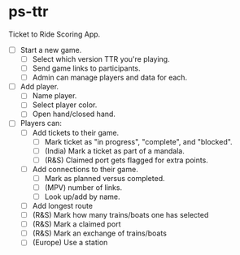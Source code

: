# ps-ttr

Ticket to Ride Scoring App.

- [ ] Start a new game.
  - [ ] Select which version TTR you're playing.
  - [ ] Send game links to participants.
  - [ ] Admin can manage players and data for each.
- [ ] Add player.
  - [ ] Name player.
  - [ ] Select player color.
  - [ ] Open hand/closed hand.
- [ ] Players can:
  - [ ] Add tickets to their game.
    - [ ] Mark ticket as "in progress", "complete", and "blocked".
    - [ ] (India) Mark a ticket as part of a mandala.
    - [ ] (R&S) Claimed port gets flagged for extra points.
  - [ ] Add connections to their game.
    - [ ] Mark as planned versus completed.
    - [ ] (MPV) number of links.
    - [ ] Look up/add by name.
  - [ ] Add longest route
  - [ ] (R&S) Mark how many trains/boats one has selected
  - [ ] (R&S) Mark a claimed port 
  - [ ] (R&S) Mark an exchange of trains/boats
  - [ ] (Europe) Use a station
